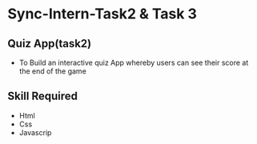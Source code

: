 # Sync-Intern-Task2 & Task 3
## Quiz App(task2)
* To Build an interactive quiz App whereby users can see their score at the end of the game
## Skill Required
* Html
* Css
* Javascrip


